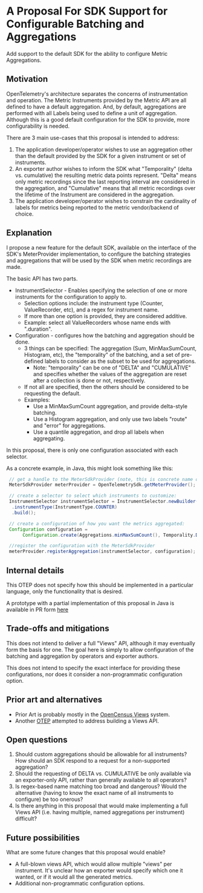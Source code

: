 # A Proposal For SDK Support for Configurable Batching and Aggregations

Add support to the default SDK for the ability to configure Metric Aggregations.

## Motivation

OpenTelemetry's architecture separates the concerns of instrumentation and operation. The Metric Instruments
provided by the Metric API are all defined to have a default aggregation. And, by default, aggregations are
performed with all Labels being used to define a unit of aggregation. Although this is a good default
configuration for the SDK to provide, more configurability is needed.

There are 3 main use-cases that this proposal is intended to address:

1) The application developer/operator wishes to use an aggregation other than the default provided by the SDK
for a given instrument or set of instruments.
2) An exporter author wishes to inform the SDK what "Temporality" (delta vs. cumulative) the resulting metric
data points represent. "Delta" means only metric recordings since the last reporting interval are considered
in the aggregation, and "Cumulative" means that all metric recordings over the lifetime of the Instrument are
considered in the aggregation.
3) The application developer/operator wishes to constrain the cardinality of labels for metrics being reported
to the metric vendor/backend of choice.

## Explanation

I propose a new feature for the default SDK, available on the interface of the SDK's MeterProvider implementation, to configure
the batching strategies and aggregations that will be used by the SDK when metric recordings are made.

The basic API has two parts.

* InstrumentSelector - Enables specifying the selection of one or more instruments for the configuration to apply to.
  - Selection options include: the instrument type (Counter, ValueRecorder, etc), and a regex for instrument name.
  - If more than one option is provided, they are considered additive.
  - Example: select all ValueRecorders whose name ends with ".duration".
* Configuration - configures how the batching and aggregation should be done.
  - 3 things can be specified: The aggregation (Sum, MinMaxSumCount, Histogram, etc), the "temporality" of the batching,
    and a set of pre-defined labels to consider as the subset to be used for aggregations.
    - Note: "temporality" can be one of "DELTA" and "CUMULATIVE" and specifies whether the values of the aggregation
      are reset after a collection is done or not, respectively.
  - If not all are specified, then the others should be considered to be requesting the default.
  - Examples:
    - Use a MinMaxSumCount aggregation, and provide delta-style batching.
    - Use a Histogram aggregation, and only use two labels "route" and "error" for aggregations.
    - Use a quantile aggregation, and drop all labels when aggregating.

In this proposal, there is only one configuration associated with each selector.

As a concrete example, in Java, this might look something like this:

```java
 // get a handle to the MeterSdkProvider (note, this is concrete name of the default SDK class in java, not a general SDK)
 MeterSdkProvider meterProvider = OpenTelemetrySdk.getMeterProvider();

 // create a selector to select which instruments to customize:
 InstrumentSelector instrumentSelector = InstrumentSelector.newBuilder()
  .instrumentType(InstrumentType.COUNTER)
  .build();

 // create a configuration of how you want the metrics aggregated:
 Configuration configuration =
      Configuration.create(Aggregations.minMaxSumCount(), Temporality.DELTA);

 //register the configuration with the MeterSdkProvider
 meterProvider.registerAggregation(instrumentSelector, configuration);
```

## Internal details

This OTEP does not specify how this should be implemented in a particular language, only the functionality that is desired.

A prototype with a partial implementation of this proposal in Java is available in PR form [here](https://github.com/open-telemetry/opentelemetry-java/pull/1412)

## Trade-offs and mitigations

This does not intend to deliver a full "Views" API, although it may eventually form the basis for one. The goal here is
simply to allow configuration of the batching and aggregation by operators and exporter authors.

This does not intend to specify the exact interface for providing these configurations, nor does it
consider a non-programmatic configuration option.

## Prior art and alternatives

* Prior Art is probably mostly in the [OpenCensus Views](https://opencensus.io/stats/view/) system.
* Another [OTEP](https://github.com/open-telemetry/oteps/pull/8) attempted to address building a Views API.

## Open questions

1. Should custom aggregations should be allowable for all instruments? How should an SDK respond to a request for a non-supported aggregation?
2. Should the requesting of DELTA vs. CUMULATIVE be only available via an exporter-only API, rather than generally available to all operators?
3. Is regex-based name matching too broad and dangerous? Would the alternative (having to know the exact name of all instruments to configure) be too onerous?
4. Is there anything in this proposal that would make implementing a full Views API (i.e. having multiple, named aggregations per instrument) difficult?

## Future possibilities

What are some future changes that this proposal would enable?

- A full-blown views API, which would allow multiple "views" per instrument. It's unclear how an exporter would specify which one it wanted, or if it would all the generated metrics.
- Additional non-programmatic configuration options.
